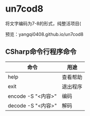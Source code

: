 # un7cod8
将文字编码为7-8的形式，纯整活项目(

预览：yangqi0408.github.io/un7cod8

## CSharp命令行程序命令
|  命令  |  用途  |
| ---- | ---- |
| help | 查看帮助 |
| exit | 退出程序 |
| encode -S "<内容>" | 编码 |
| decode -S "<内容>" | 解码 |
